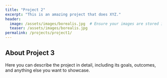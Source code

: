 ```yaml
---
title: "Project 2"
excerpt: "This is an amazing project that does XYZ."
header:
  image: /assets/images/borealis.jpg  # Ensure your images are stored in the appropriate folder
  teaser: /assets/images/borealis.jpg 
permalink: /projects/project1/
---
```


## About Project 3

Here you can describe the project in detail, including its goals, outcomes, and anything else you want to showcase.
